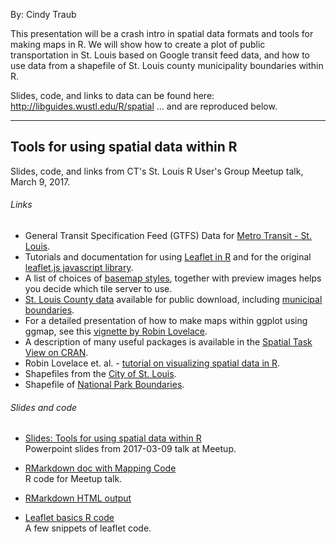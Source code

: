 By: Cindy Traub

This presentation will be a crash intro in spatial data formats and tools for making maps in R. We will show how to create a plot of public transportation in St. Louis based on Google transit feed data, and how to use data from a shapefile of St. Louis county municipality boundaries within R.

Slides, code, and links to data can be found here: http://libguides.wustl.edu/R/spatial
... and are reproduced below.

----

## Tools for using spatial data within R

Slides, code, and links from CT's St. Louis R User's Group Meetup talk, March 9, 2017.

###### Links

* General Transit Specification Feed (GTFS) Data for [Metro Transit - St. Louis](https://www.metrostlouis.org/developer-resources/).
* Tutorials and documentation for using [Leaflet in R](https://rstudio.github.io/leaflet/) and for the original [leaflet.js javascript library](http://leafletjs.com).
* A list of choices of [basemap styles](http://leaflet-extras.github.io/leaflet-providers/preview/index.html), together with preview images helps you decide which tile server to use.
* [St. Louis County data](http://data.stlouisco.com/) available for public download, including [municipal boundaries](http://data.stlouisco.com/datasets/municipal-boundaries).
* For a detailed presentation of how to make maps within ggplot using ggmap, see this [vignette by Robin Lovelace](https://github.com/Robinlovelace/Creating-maps-in-R/blob/master/vignettes/ggmap.Rmd).
* A description of many useful packages is available in the [Spatial Task View on CRAN](https://CRAN.R-project.org/view=Spatial).
* Robin Lovelace et. al. - [tutorial on visualizing spatial data in R](http://spatial.ly/wp-content/uploads/2013/12/intro-spatial-rl-3.pdf).
* Shapefiles from the [City of St. Louis](http://data.stlouis-mo.gov/downloads.cfm).
* Shapefile of [National Park Boundaries](https://irma.nps.gov/DataStore/Reference/Profile/2224545?lnv=True).

###### Slides and code

* [Slides: Tools for using spatial data within R](./2017MeetupSpatialR.pdf)  
Powerpoint slides from 2017-03-09 talk at Meetup.

* [RMarkdown doc with Mapping Code](./MeetupSpatialR2017.Rmd)  
R code for Meetup talk.

* [RMarkdown HTML output](./MeetupSpatialR2017.html)  

* [Leaflet basics R code](./leafletBasics.R)  
A few snippets of leaflet code.
